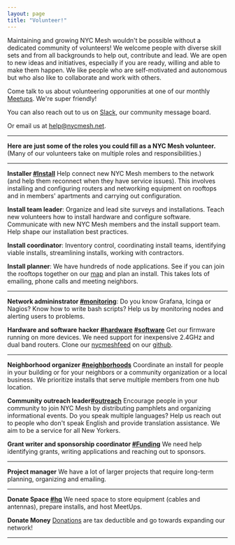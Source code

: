 ```yaml
---
layout: page
title: "Volunteer!"
---
```


Maintaining and growing NYC Mesh wouldn't be possible without a dedicated community of volunteers! We welcome people with diverse skill sets and from all backgrounds to help out, contribute and lead. We are open to new ideas and initiatives, especially if you are ready, willing and able to make them happen. We like people who are self-motivated and autonomous but who also like to collaborate and work with others. 

Come talk to us about volunteering opporunities at one of our monthly [Meetups](https://www.meetup.com/nycmesh/). We're super friendly!

You can also reach out to us on [Slack](https://slack.nycmesh.net), our community message board.

Or email us at help@nycmesh.net.

***

**Here are just some of the roles you could fill as a NYC Mesh volunteer.** (Many of our volunteers take on multiple roles and responsibilities.) 

***

**Installer [#Install](https://nycmesh.slack.com/messages/install)**
Help connect new NYC Mesh members to the network (and help them reconnect when they have service issues). This involves installing and configuring routers and networking equipment on rooftops and in members' apartments and carrying out configuration. 

**Install team leader**: Organize and lead site surveys and installations. Teach new volunteers how to install hardware and configure software. Communicate with new NYC Mesh members and the install support team. Help shape our installation best practices. 

**Install coordinator**: Inventory control, coordinating install teams, identifying viable installs, streamlining installs, working with contractors.

**Install planner**: We have hundreds of node applications. See if you can join the rooftops together on our [map](/map/) and plan an install. This takes lots of emailing, phone calls and meeting neighbors. 

***
**Network admininstrator [#monitoring](https://nycmesh.slack.com/messages/monitoring)**: Do you know Grafana, Icinga or Nagios? Know how to write bash scripts? Help us by monitoring nodes and alerting users to problems. 

**Hardware and software hacker [#hardware](https://nycmesh.slack.com/messages/hardware) [#software](https://nycmesh.slack.com/messages/software-firmware)**
Get our firmware running on more devices. We need support for inexpensive 2.4GHz and dual band routers. Clone our [nycmeshfeed](https://github.com/nycmeshnet/nycmeshfeed) on our [github](https://github.com/nycmeshnet).

***

**Neighborhood organizer [#neighborhoods](https://nycmesh.slack.com/messages/neighborhoods)**
Coordinate an install for people in your building or for your neighbors or a community organization or a local business. We prioritize installs that serve multiple members from one hub location. 

**Community outreach leader[#outreach](https://nycmesh.slack.com/messages/outreach)** 
Encourage people in your community to join NYC Mesh by distributing pamphlets and organizing informational events. Do you speak multiple languages? Help us reach out to people who don't speak English and provide translation assistance. We aim to be a service for all New Yorkers.

**Grant writer and sponsorship coordinator [#Funding](https://nycmesh.slack.com/messages/funding)**
We need help identifying grants, writing applications and reaching out to sponsors.

***

**Project manager**
We have a lot of larger projects that require long-term planning, organizing and emailing.

***

**Donate Space [#hq](https://nycmesh.slack.com/messages/hq)**
We need space to store equipment (cables and antennas), prepare installs, and host MeetUps.

**Donate Money**
[Donations](/donate/) are tax deductible and go towards expanding our network!

***
